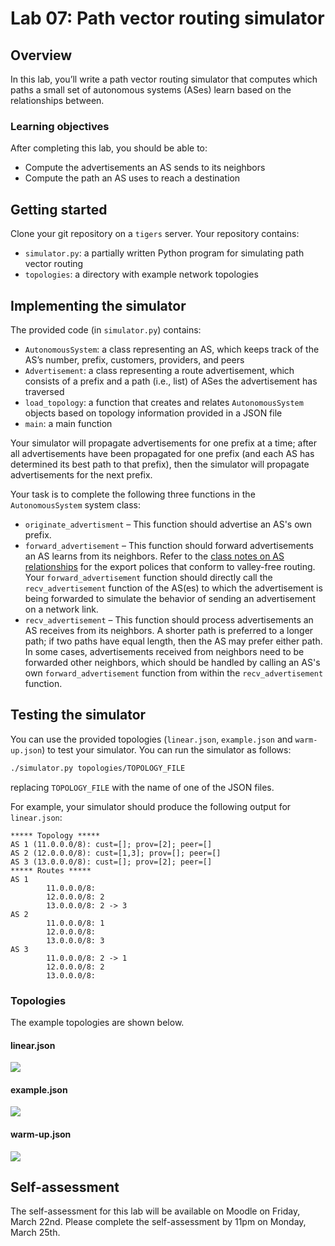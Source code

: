 # Lab 07: Path vector routing simulator

## Overview
In this lab, you’ll write a path vector routing simulator that computes which paths a small set of autonomous systems (ASes) learn based on the relationships between.

### Learning objectives
After completing this lab, you should be able to:
* Compute the advertisements an AS sends to its neighbors
* Compute the path an AS uses to reach a destination

## Getting started
Clone your git repository on a `tigers` server. Your repository contains:
* `simulator.py`: a partially written Python program for simulating path vector routing
* `topologies`: a directory with example network topologies

## Implementing the simulator
The provided code (in `simulator.py`) contains:
* `AutonomousSystem`: a class representing an AS, which keeps track of the AS’s number, prefix, customers, providers, and peers
* `Advertisement`: a class representing a route advertisement, which consists of a prefix and a path (i.e., list) of ASes the advertisement has traversed
* `load_topology`: a function that creates and relates `AutonomousSystem` objects based on topology information provided in a JSON file
* `main`: a main function

Your simulator will propagate advertisements for one prefix at a time; after all advertisements have been propagated for one prefix (and each AS has determined its best path to that prefix), then the simulator will propagate advertisements for the next prefix. 

Your task is to complete the following three functions in the `AutonomousSystem` system class:
* `originate_advertisment` – This function should advertise an AS's own prefix.
* `forward_advertisement` – This function should forward advertisements an AS learns from its neighbors. Refer to the [class notes on AS relationships](https://docs.google.com/document/d/1x4N2hHApi_VbjaNdpJ5Ct5WJSPjptDwCYf1yRL5ZT-s/edit?usp=sharing) for the export polices that conform to valley-free routing. Your `forward_advertisement` function should directly call the `recv_advertisement` function of the AS(es) to which the advertisement is being forwarded to simulate the behavior of sending an advertisement on a network link.
* `recv_advertisement` – This function should process advertisements an AS receives from its neighbors. A shorter path is preferred to a longer path; if two paths have equal length, then the AS may prefer either path. In some cases, advertisements received from neighbors need to be forwarded other neighbors, which should be handled by calling an AS's own `forward_advertisement` function from within the `recv_advertisement` function.

## Testing the simulator
You can use the provided topologies (`linear.json`, `example.json` and `warm-up.json`) to test your simulator. You can run the simulator as follows:
```bash
./simulator.py topologies/TOPOLOGY_FILE
```
replacing `TOPOLOGY_FILE` with the name of one of the JSON files.

For example, your simulator should produce the following output for `linear.json`: 
```
***** Topology *****
AS 1 (11.0.0.0/8): cust=[]; prov=[2]; peer=[]
AS 2 (12.0.0.0/8): cust=[1,3]; prov=[]; peer=[]
AS 3 (13.0.0.0/8): cust=[]; prov=[2]; peer=[]
***** Routes *****
AS 1
        11.0.0.0/8: 
        12.0.0.0/8: 2
        13.0.0.0/8: 2 -> 3
AS 2
        11.0.0.0/8: 1
        12.0.0.0/8: 
        13.0.0.0/8: 3
AS 3
        11.0.0.0/8: 2 -> 1
        12.0.0.0/8: 2
        13.0.0.0/8: 
```

### Topologies
The example topologies are shown below.

#### linear.json
![](topologies/linear.png)

#### example.json
![](topologies/example.png)

#### warm-up.json
![](topologies/warm-up.png)

## Self-assessment
The self-assessment for this lab will be available on Moodle on Friday, March 22nd. Please complete the self-assessment by 11pm on Monday, March 25th.
